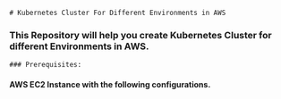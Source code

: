 ```
# Kubernetes Cluster For Different Environments in AWS
```
### This Repository will help you create Kubernetes Cluster for different Environments in AWS. 

```
### Prerequisites:
```
#### AWS EC2 Instance with the following configurations. 


